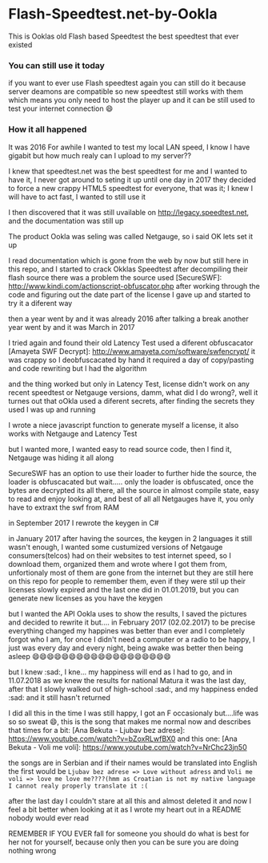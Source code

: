 # Flash-Speedtest.net-by-Ookla
This is Ooklas old Flash based Speedtest the best speedtest that ever existed

### You can still use it today
if you want to ever use Flash speedtest again you can still do it because server deamons are compatible so new speedtest still works with them which means you only need to host the player up and it can be still used to test your internet connection :smile:

### How it all happened

It was 2016
For awhile I wanted to test my local LAN speed, I know I have gigabit but how much realy can I upload to my server??

I knew that speedtest.net was the best speedtest for me and I wanted to have it, I never got around to seting it up until one day in 2017 they decided to force a new crappy HTML5 speedtest for everyone, that was it; I knew I will have to act fast, I wanted to still use it

I then discovered that it was still uvailable on http://legacy.speedtest.net, and the documentation was still up

The product Ookla was seling was called Netgauge, so i said OK lets set it up

I read documentation which is gone from the web by now but still here in this repo, and I started to crack Okklas Speedtest
after decompiling their flash source there was a problem the source used [SecureSWF]: http://www.kindi.com/actionscript-obfuscator.php
after working through the code and figuring out the date part of the license I gave up and started to try it a diferent way

then a year went by and it was already 2016 after talking a break another year went by and it was March in 2017

I tried again and found their old Latency Test used a diferent obfuscacator [Amayeta SWF Decrypt]: http://www.amayeta.com/software/swfencrypt/ it was crappy so I deobfuscacated by hand it required a day of copy/pasting and code rewriting but I had the algorithm

and the thing worked but only in Latency Test, license didn't work on any recent speedtest or Netgauge versions, damm, what did I do wrong?, well it turnes out that oOkla used a diferent secrets, after finding the secrets they used I was up and running

I wrote a niece javascript function to generate myself a license, it also works with Netgauge and Latency Test

but I wanted more, I wanted easy to read source code, then I find it, Netgauge was hiding it all along

SecureSWF has an option to use their loader to further hide the source, the loader is obfuscacated but wait.....
only the loader is obfuscated, once the bytes are decrypted its all there, all the source in almost compile state, easy to read and enjoy looking at, and best of all all Netgauges have it, you only have to extraxt the swf from RAM

in September 2017 I rewrote the keygen in C#

in January 2017
after having the sources, the keygen in 2 languages it still wasn't enough, I wanted some custumized versions of Netgauge consumers(telcos) had on their websites to test internet speed, so I download them, organized them and wrote where I got them from, unfortionaly most of them are gone from the internet but they are still here on this repo for people to remember them, even if they were stil up their licenses slowly expired and the last one did in 01.01.2019, but you can generate new licenses as you have the keygen

but I wanted the API Ookla uses to show the results, I saved the pictures and decided to rewrite it but....
in February 2017 (02.02.2017) to be precise everything changed my happines was better than ever and I completely forgot who I am, for once I didn't need a computer or a radio to be happy, I just was every day and every night, being awake was better then being asleep :smile::smile::smile::smile::smile::smile::smile::smile::smile::smile::smile::smile::smile::smile::smile::smile::smile::smile::smile:

but I knew :sad:, I kne... my happiness will end as I had to go, and in 11.07.2018 as we knew the results for national Matura it was the last day, after that I slowly walked out of high-school :sad:, and my happiness ended :sad: and it still hasn't returned 

I did all this in the time I was still happy, I got an F occasionaly but....life was so so sweat :smile:, this is the song that makes me normal now and describes that times for a bit: [Ana Bekuta - Ljubav bez adrese]: https://www.youtube.com/watch?v=bZoxRLwfBX0
and this one: [Ana Bekuta - Voli me voli]: https://www.youtube.com/watch?v=NrChc23jn50

the songs are in Serbian and if their names would be translated into English the first would be ``` Ljubav bez adrese => Love without adress ``` and ```Voli me voli => love me love me????(hmm as Croatian is not my native language I cannot realy properly translate it :( ```

after the last day I couldn't stare at all this and almost deleted it and now I feel a bit better when looking at it as I wrote my heart out in a README nobody would ever read

REMEMBER IF YOU EVER fall for someone you should do what is best for her not for yourself, because only then you can be sure you are doing nothing wrong
